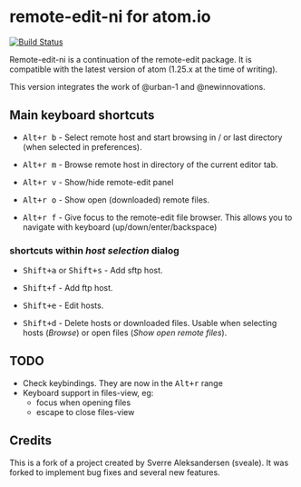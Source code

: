 # remote-edit-ni for atom.io

[![Build Status](https://travis-ci.org/newinnovations/remote-edit-ni.svg?branch=master)](https://travis-ci.org/newinnovations/remote-edit-ni)

Remote-edit-ni is a continuation of the remote-edit package. It is compatible with the latest version of atom (1.25.x at the time of writing).

This version integrates the work of @urban-1 and @newinnovations.


## Main keyboard shortcuts

- <kbd>Alt+r b</kbd> -
Select remote host and start browsing in / or last directory (when selected in preferences).

- <kbd>Alt+r m</kbd> -
Browse remote host in directory of the current editor tab.

-   <kbd>Alt+r v</kbd> -
Show/hide remote-edit panel

- <kbd>Alt+r o</kbd> -
Show open (downloaded) remote files.

- <kbd>Alt+r f</kbd> -
Give focus to the remote-edit file browser. This allows you to navigate with
keyboard (up/down/enter/backspace)


### shortcuts within _host selection_ dialog

- <kbd>Shift+a</kbd> or <kbd>Shift+s</kbd> -
Add sftp host.

- <kbd>Shift+f</kbd> -
Add ftp host.

- <kbd>Shift+e</kbd> -
Edit hosts.

- <kbd>Shift+d</kbd> -
Delete hosts or downloaded files. Usable when selecting hosts (_Browse_) or open files (_Show open remote files_).


## TODO

* Check keybindings. They are now in the <kbd>Alt+r</kbd> range
* Keyboard support in files-view, eg:
  * focus when opening files
  * escape to close files-view


## Credits
This is a fork of a project created by Sverre Aleksandersen (sveale). It was
forked to implement bug fixes and several new features.
